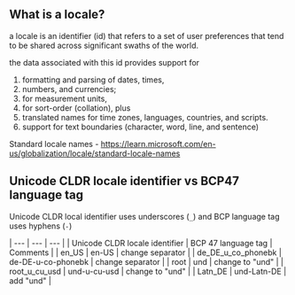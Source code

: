 

## What is a locale?

a locale is an identifier (id) that refers to a set of user preferences that tend to be shared across significant swaths of the world.

the data associated with this id provides support for 
1. formatting and parsing of dates, times, 
2. numbers, and currencies; 
3. for measurement units, 
4. for sort-order (collation), plus 
5. translated names for time zones, languages, countries, and scripts. 
6. support for text boundaries (character, word, line, and sentence)


Standard locale names - https://learn.microsoft.com/en-us/globalization/locale/standard-locale-names

## Unicode CLDR locale identifier vs BCP47 language tag

Unicode CLDR local identifier uses underscores (`_`) and BCP language tag uses hyphens (`-`)

| --- | --- | --- | 
| Unicode CLDR locale identifier |	BCP 47 language tag | 	Comments |
| en_US              |	en-US	| change separator |
| de_DE_u_co_phonebk |	de-DE-u-co-phonebk |	change separator |
| root	             | und	 | change to "und" |
| root_u_cu_usd      |	und-u-cu-usd	 | change to "und" |
| Latn_DE            |	und-Latn-DE	 | add "und" |

